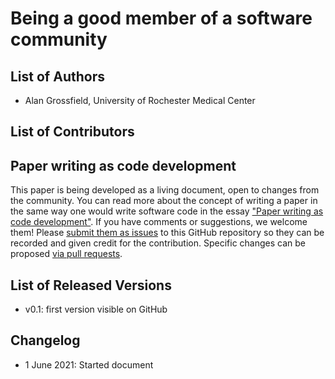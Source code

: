 # Being a good member of a software community


## List of Authors

- Alan Grossfield, University of Rochester Medical Center

## List of Contributors
<!-- We suggest listing contributers in order of addition. -->

## Paper writing as code development
<!-- This discussion is so that people know how to contribute to your document. -->
This paper is being developed as a living document, open to changes from the community. You can read more about the concept of writing a paper in the same way one would write software code in the essay ["Paper writing as code development"](https://livecomsjournal.github.io/about/paper_code/). If you have comments or suggestions, we welcome them! Please [submit them as issues](https://guides.github.com/features/issues/) to this GitHub repository so they can be recorded and given credit for the contribution. Specific changes can be proposed [via pull requests](https://help.github.com/articles/about-pull-requests/).

## List of Released Versions
<!-- update this when you decide to release a version either by preprint or when submitted to LiveCoMS-->
- v0.1: first version visible on GitHub

## Changelog
<!-- Here, record summaries of important changes. A granular discussion of changes will be kept in GitHub by issue tracking.-->
- 1 June 2021: Started document
